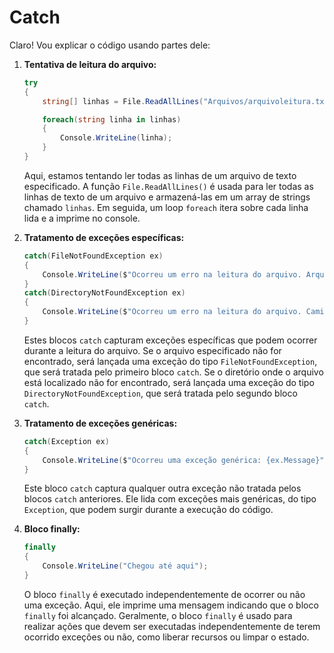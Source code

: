 # Catch

Claro! Vou explicar o código usando partes dele:

1. **Tentativa de leitura do arquivo:**
   
   ```csharp
   try
   { 
       string[] linhas = File.ReadAllLines("Arquivos/arquivoleitura.txt");
   
       foreach(string linha in linhas)
       {
           Console.WriteLine(linha);
       }
   }
   ```

   Aqui, estamos tentando ler todas as linhas de um arquivo de texto especificado. A função `File.ReadAllLines()` é usada para ler todas as linhas de texto de um arquivo e armazená-las em um array de strings chamado `linhas`. Em seguida, um loop `foreach` itera sobre cada linha lida e a imprime no console.

2. **Tratamento de exceções específicas:**
   
   ```csharp
   catch(FileNotFoundException ex)
   {
       Console.WriteLine($"Ocorreu um erro na leitura do arquivo. Arquivo não encontrado: {ex.Message}");
   }
   catch(DirectoryNotFoundException ex)
   {
       Console.WriteLine($"Ocorreu um erro na leitura do arquivo. Caminho da pasta não encontrado: {ex.Message}");
   }
   ```

   Estes blocos `catch` capturam exceções específicas que podem ocorrer durante a leitura do arquivo. Se o arquivo especificado não for encontrado, será lançada uma exceção do tipo `FileNotFoundException`, que será tratada pelo primeiro bloco `catch`. Se o diretório onde o arquivo está localizado não for encontrado, será lançada uma exceção do tipo `DirectoryNotFoundException`, que será tratada pelo segundo bloco `catch`.

3. **Tratamento de exceções genéricas:**
   
   ```csharp
   catch(Exception ex)
   { 
       Console.WriteLine($"Ocorreu uma exceção genérica: {ex.Message}");
   }
   ```

   Este bloco `catch` captura qualquer outra exceção não tratada pelos blocos `catch` anteriores. Ele lida com exceções mais genéricas, do tipo `Exception`, que podem surgir durante a execução do código.

4. **Bloco finally:**
   
   ```csharp
   finally
   {
       Console.WriteLine("Chegou até aqui");
   }
   ```

   O bloco `finally` é executado independentemente de ocorrer ou não uma exceção. Aqui, ele imprime uma mensagem indicando que o bloco `finally` foi alcançado. Geralmente, o bloco `finally` é usado para realizar ações que devem ser executadas independentemente de terem ocorrido exceções ou não, como liberar recursos ou limpar o estado.
